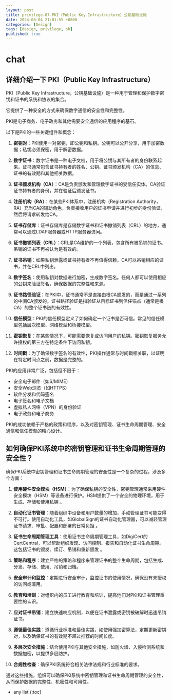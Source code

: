 ```yaml
---
layout: post
title: privilege-07-PKI（Public Key Infrastructure）公钥基础设施
date: 2024-08-04 21:01:55 +0800
categories: [Design]
tags: [design, privilege, sh]
published: true
---
```



# chat

## 详细介绍一下 PKI（Public Key Infrastructure）

PKI（Public Key Infrastructure，公钥基础设施）是一种用于管理和保护数字密钥和证书的系统和协议的集合。

它提供了一种安全的方式来确保数字通信的安全性和完整性。

PKI是电子商务、电子政务和其他需要安全通信的应用程序的基石。

以下是PKI的一些关键组件和概念：

1. **密钥对**：PKI使用一对密钥，即公钥和私钥。公钥可以公开分享，用于加密数据；私钥必须保密，用于解密数据。

2. **数字证书**：数字证书是一种电子文档，用于将公钥与其所有者的身份联系起来。证书通常包含证书持有者的姓名、公钥、证书颁发机构（CA）的信息、证书的有效期和其他相关数据。

3. **证书颁发机构（CA）**：CA是负责颁发和管理数字证书的受信任实体。CA验证证书持有者的身份，并在验证后颁发证书。

4. **注册机构（RA）**：在某些PKI体系中，注册机构（Registration Authority，RA）充当CA的辅助角色，负责接收用户的证书申请并进行初步的身份验证，然后将请求转发给CA。

5. **证书存储库**：证书存储库是存储数字证书和证书撤销列表（CRL）的地方，通常可以通过LDAP服务器或HTTP服务器访问。

6. **证书撤销列表（CRL）**：CRL是CA维护的一个列表，包含所有被吊销的证书。吊销的证书不再被认为是有效的。

7. **证书吊销**：如果私钥泄露或证书持有者不再值得信赖，CA可以吊销相应的证书，并在CRL中列出。

8. **数字签名**：使用私钥对数据进行加密，生成数字签名。任何人都可以使用相应的公钥来验证签名，确保数据的完整性和来源。

9. **证书路径验证**：在PKI中，证书通常不是直接由根CA颁发的，而是通过一系列的中间CA颁发的。证书路径验证是指验证从目标证书到信任锚点（通常是根CA）的整个证书链的有效性。

10. **信任模型**：PKI的信任模型定义了如何确定一个证书是否可信。常见的信任模型包括层次模型、网络模型和桥接模型。

11. **密钥恢复**：在某些情况下，可能需要恢复或访问用户的私钥。密钥恢复服务允许授权的第三方在特定条件下访问私钥。

12. **时间戳**：为了确保数字签名的有效性，PKI操作通常与时间戳相关联，以证明在特定时间点之前，数据是完整的。

PKI的应用非常广泛，包括但不限于：

- 安全电子邮件（如S/MIME）
- 安全Web浏览（如HTTPS）
- 软件分发和代码签名
- 电子签名和电子文档
- 虚拟私人网络（VPN）的身份验证
- 电子政务和电子商务

PKI的成功依赖于严格的政策和程序，以及对密钥管理、证书生命周期管理、安全通信和信任模型的精心设计。



## 如何确保PKI系统中的密钥管理和证书生命周期管理的安全性？

确保PKI系统中密钥管理和证书生命周期管理的安全性是一个复杂的过程，涉及多个方面：

1. **使用硬件安全模块（HSM）**：为了确保私钥的安全性，密钥管理通常采用硬件安全模块（HSM）等设备进行保护。HSM提供了一个安全的物理环境，用于生成、存储和使用私钥 。

2. **自动化证书管理**：随着组织中设备和用户数量的增加，手动管理证书可能变得不可行。使用自动化工具，如GlobalSign的证书自动化管理器，可以减轻管理证书请求、审批、配置和部署的日常负担 。

3. **证书生命周期管理工具**：使用证书生命周期管理工具，如DigiCert的CertCentral，可以帮助组织发现、访问控制、报告和自动化证书生命周期。这包括证书的颁发、续订、吊销和重新颁发 。

4. **策略和程序**：建立严格的策略和程序来管理证书的整个生命周期，包括生成、分发、存储、使用、吊销和归档。

5. **安全审计和监控**：定期进行安全审计，监控证书的使用情况，确保没有未授权的访问或滥用。

6. **教育和培训**：对组织内的员工进行教育和培训，提高他们对PKI和证书管理重要性的认识。

7. **应对证书吊销**：建立快速响应机制，以便在证书泄露或密钥被破解时迅速吊销证书。

8. **遵循最佳实践**：遵循行业标准和最佳实践，如使用强加密算法，定期更新密钥对，以及确保证书的有效期不超过推荐的时间长度。

9. **多层次安全措施**：结合使用PKI与其他安全措施，如防火墙、入侵检测系统和数据加密，以提供多层防护。

10. **合规性检查**：确保PKI系统符合相关法律法规和行业标准的要求。

通过这些措施，组织可以确保PKI系统中密钥管理和证书生命周期管理的安全性，从而保护数据的完整性、机密性和可用性。


* any list
{:toc}